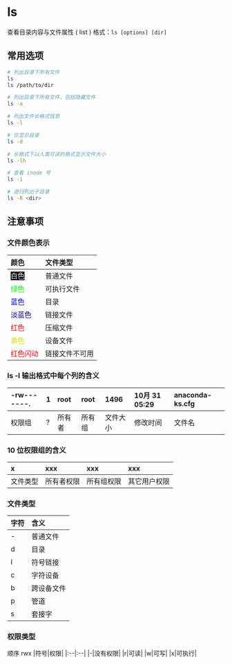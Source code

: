 # ls

查看目录内容与文件属性 ( list )
格式：`ls [options] [dir]`

## 常用选项
```bash
# 列出目录下所有文件
ls
ls /path/to/dir

# 列出目录下所有文件，包括隐藏文件
ls -a

# 列出文件长格式信息
ls -l

# 仅显示目录
ls -d

# 长格式下以人类可读的格式显示文件大小
ls -lh

# 查看 inode 号
ls -i

# 递归列出子目录
ls -R <dir>
```


## 注意事项
### 文件颜色表示
|颜色|文件类型|
|:--|:--|
|<font style="color:#ffffff;background:black">白色</font>|普通文件|
|<font color=#00ff00>绿色</font>|可执行文件|
|<font color=#0000ff>蓝色</font>|目录|
|<font color=#000099>淡蓝色</font>|链接文件|
|<font color=#ff0000>红色</font>|压缩文件|
|<font color=#dddd00>黄色</font>|设备文件|
|<font color=#ff0000>红色闪动</font>|链接文件不可用|

### ls -l 输出格式中每个列的含义
|-rw-------.|1|root|root|1496|10月 31 05:29|anaconda-ks.cfg|
|:--|:--|:--|:--|:--|:--|:--|
|权限组|?|所有者|所有组|文件大小|修改时间|文件名|


### 10 位权限组的含义
|x|xxx|xxx|xxx|
|:--|:--|:--|:--|
|文件类型|所有者权限|所有组权限|其它用户权限|

### 文件类型
|字符|含义|
|:--|:--|
|-|普通文件|
|d|目录|
|l|符号链接|
|c|字符设备|
|b|跨设备文件|
|p|管道|
|s|套接字|


### 权限类型
顺序 rwx
|符号|权限|
|:--|:--|
|-|没有权限|
|r|可读|
|w|可写|
|x|可执行|